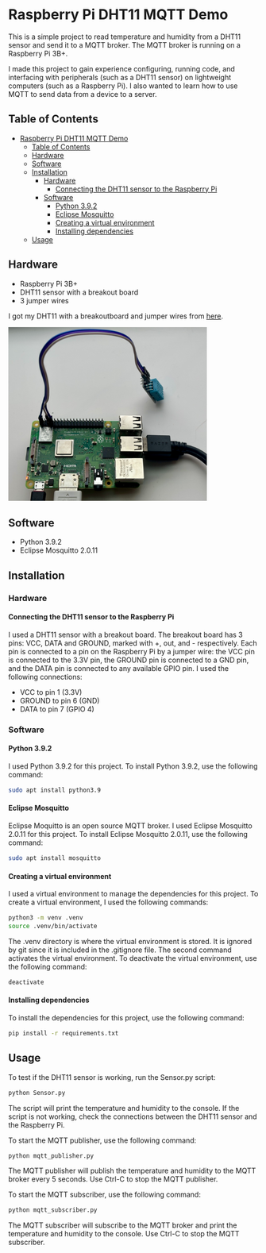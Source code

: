 # Raspberry Pi DHT11 MQTT Demo

This is a simple project to read temperature and humidity from a DHT11 sensor and send it to a MQTT broker. The MQTT broker is running on a Raspberry Pi 3B+.

I made this project to gain experience configuring, running code, and interfacing with peripherals (such as a DHT11 sensor) on lightweight computers (such as a Raspberry Pi). I also wanted to learn how to use MQTT to send data from a device to a server.

## Table of Contents

- [Raspberry Pi DHT11 MQTT Demo](#raspberry-pi-dht11-mqtt-demo)
  - [Table of Contents](#table-of-contents)
  - [Hardware](#hardware)
  - [Software](#software)
  - [Installation](#installation)
    - [Hardware](#hardware-1)
      - [Connecting the DHT11 sensor to the Raspberry Pi](#connecting-the-dht11-sensor-to-the-raspberry-pi)
    - [Software](#software-1)
      - [Python 3.9.2](#python-392)
      - [Eclipse Mosquitto](#eclipse-mosquitto)
      - [Creating a virtual environment](#creating-a-virtual-environment)
      - [Installing dependencies](#installing-dependencies)
  - [Usage](#usage)

## Hardware

- Raspberry Pi 3B+
- DHT11 sensor with a breakout board
- 3 jumper wires

I got my DHT11 with a breakoutboard and jumper wires from [here](https://www.amazon.com/BOJACK-Temperature-Humidity-Digital-Raspberry/dp/B09TKTZMSL).

<img src="hardware.jpg" alt="hardware" width="400"/>

## Software

- Python 3.9.2
- Eclipse Mosquitto 2.0.11

## Installation

### Hardware

#### Connecting the DHT11 sensor to the Raspberry Pi

I used a DHT11 sensor with a breakout board. The breakout board has 3 pins: VCC, DATA and GROUND, marked with +, out, and - respectively. Each pin is connected to a pin on the Raspberry Pi by a jumper wire: the VCC pin is connected to the 3.3V pin, the GROUND pin is connected to a GND pin, and the DATA pin is connected to any available GPIO pin. I used the following connections:

- VCC to pin 1 (3.3V)
- GROUND to pin 6 (GND)
- DATA to pin 7 (GPIO 4)

### Software

#### Python 3.9.2

I used Python 3.9.2 for this project. To install Python 3.9.2, use the following command:

```bash
sudo apt install python3.9
```

#### Eclipse Mosquitto

Eclipse Moquitto is an open source MQTT broker. I used Eclipse Mosquitto 2.0.11 for this project. To install Eclipse Mosquitto 2.0.11, use the following command:

```bash
sudo apt install mosquitto
```

#### Creating a virtual environment

I used a virtual environment to manage the dependencies for this project. To create a virtual environment, I used the following commands:

```bash
python3 -m venv .venv
source .venv/bin/activate
```

The .venv directory is where the virtual environment is stored. It is ignored by git since it is included in the .gitignore file. The second command activates the virtual environment. To deactivate the virtual environment, use the following command:

```bash
deactivate
```

#### Installing dependencies

To install the dependencies for this project, use the following command:

```bash
pip install -r requirements.txt
```

## Usage

To test if the DHT11 sensor is working, run the Sensor.py script:

```bash
python Sensor.py
```

The script will print the temperature and humidity to the console. If the script is not working, check the connections between the DHT11 sensor and the Raspberry Pi.

To start the MQTT publisher, use the following command:

```bash
python mqtt_publisher.py
```

The MQTT publisher will publish the temperature and humidity to the MQTT broker every 5 seconds. Use Ctrl-C to stop the MQTT publisher.

To start the MQTT subscriber, use the following command:

```bash
python mqtt_subscriber.py
```

The MQTT subscriber will subscribe to the MQTT broker and print the temperature and humidity to the console. Use Ctrl-C to stop the MQTT subscriber.
